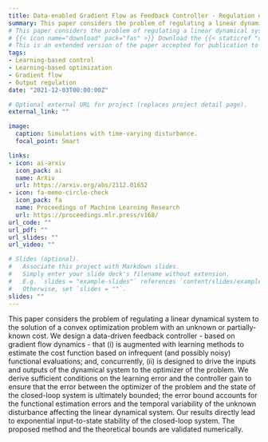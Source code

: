 ```yaml
---
title: Data-enabled Gradient Flow as Feedback Controller - Regulation of Linear Dynamical Systems to Minimizers of Unknown Functions
summary: This paper considers the problem of regulating a linear dynamical system subject to external disturbances to the solution of a convex optimization problem with an unknown or partially-known cost. Our results demonstrate exponential input-to-state stability of the closed-loop system with our gradient-flow based controller. 
# This paper considers the problem of regulating a linear dynamical system to the solution of a convex optimization problem with an unknown or partially-known cost. We design a data-driven feedback controller - based on gradient flow dynamics - that (i) is augmented with learning methods to estimate the cost function based on infrequent (and possibly noisy) functional evaluations; and, concurrently, (ii) is designed to drive the inputs and outputs of the dynamical system to the optimizer of the problem. We derive sufficient conditions on the learning error and the controller gain to ensure that the error between the optimizer of the problem and the state of the closed-loop system is ultimately bounded; the error bound accounts for the functional estimation errors and the temporal variability of the unknown disturbance affecting the linear dynamical system. Our results directly lead to exponential input-to-state stability of the closed-loop system. The proposed method and the theoretical bounds are validated numerically. 
# {{< icon name="download" pack="fas" >}} Download the {{< staticref "uploads/arXivPaperL4DC.pdf" "newtab" >}}arXiv eprint{{< /staticref >}}.
# This is an extended version of the paper accepted for publication to the 4th Annual Learning for Dynamics and Control Conference containing proofs.
tags:
- Learning-based control
- Learning-based optimization
- Gradient flow
- Output regulation
date: "2021-12-03T00:00:00Z"

# Optional external URL for project (replaces project detail page).
external_link: ""

image:
  caption: Simulations with time-varying disturbance.
  focal_point: Smart

links:
- icon: ai-arxiv
  icon_pack: ai
  name: ArXiv
  url: https://arxiv.org/abs/2112.01652
- icon: fa-memo-circle-check
  icon_pack: fa
  name: Proceedings of Machine Learning Research
  url: https://proceedings.mlr.press/v168/
url_code: ""
url_pdf: ""
url_slides: ""
url_video: ""

# Slides (optional).
#   Associate this project with Markdown slides.
#   Simply enter your slide deck's filename without extension.
#   E.g. `slides = "example-slides"` references `content/slides/example-slides.md`.
#   Otherwise, set `slides = ""`.
slides: ""
---
```

This paper considers the problem of regulating a linear dynamical system to the solution of a convex optimization problem with an unknown or partially-known cost. We design a data-driven feedback controller - based on gradient flow dynamics - that (i) is augmented with learning methods to estimate the cost function based on infrequent (and possibly noisy) functional evaluations; and, concurrently, (ii) is designed to drive the inputs and outputs of the dynamical system to the optimizer of the problem. We derive sufficient conditions on the learning error and the controller gain to ensure that the error between the optimizer of the problem and the state of the closed-loop system is ultimately bounded; the error bound accounts for the functional estimation errors and the temporal variability of the unknown disturbance affecting the linear dynamical system. Our results directly lead to exponential input-to-state stability of the closed-loop system. The proposed method and the theoretical bounds are validated numerically.

